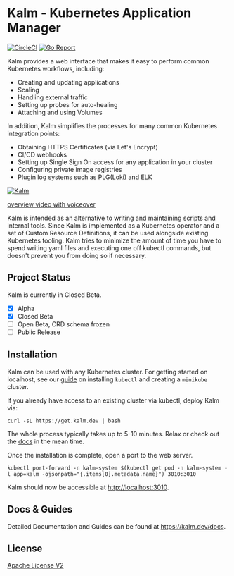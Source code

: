 # Kalm - Kubernetes Application Manager

[![CircleCI](https://circleci.com/gh/kalmhq/kalm.svg?style=svg)](https://circleci.com/gh/kalmhq/kalm) [![Go Report](https://goreportcard.com/badge/github.com/kalmhq/kalm)](https://goreportcard.com/badge/github.com/kalmhq/kalm)

Kalm provides a web interface that makes it easy to perform common Kubernetes workflows, including:

- Creating and updating applications
- Scaling
- Handling external traffic
- Setting up probes for auto-healing
- Attaching and using Volumes

In addition, Kalm simplifies the processes for many common Kubernetes integration points:

- Obtaining HTTPS Certificates (via Let's Encrypt)
- CI/CD webhooks
- Setting up Single Sign On access for any application in your cluster
- Configuring private image registries
- Plugin log systems such as PLG(Loki) and ELK

[![Kalm](https://kalm.dev/gif/kalm_short.gif)](https://www.youtube.com/watch?v=F5wuQaPQ50s&ab_channel=KalmHQ)

[overview video with voiceover](https://www.youtube.com/watch?v=F5wuQaPQ50s&ab_channel=KalmHQ)

Kalm is intended as an alternative to writing and maintaining scripts and internal tools. Since Kalm is implemented as a Kubernetes operator and a set of Custom Resource Definitions, it can be used alongside existing Kubernetes tooling. Kalm tries to minimize the amount of time you have to spend writing yaml files and executing one off kubectl commands, but doesn't prevent you from doing so if necessary.

## Project Status

Kalm is currently in Closed Beta.

- [x] Alpha
- [x] Closed Beta
- [ ] Open Beta, CRD schema frozen
- [ ] Public Release

## Installation

Kalm can be used with any Kubernetes cluster. For getting started on localhost, see our [guide](https://kalm.dev/docs/install#step-1-prerequisites) on installing `kubectl` and creating a `minikube` cluster.

If you already have access to an existing cluster via kubectl, deploy Kalm via:

```shell
curl -sL https://get.kalm.dev | bash
```

The whole process typically takes up to 5-10 minutes. Relax or check out the <a href="https://kalm.dev/docs" target="_blank">docs</a> in the mean time.

Once the installation is complete, open a port to the web server.

```
kubectl port-forward -n kalm-system $(kubectl get pod -n kalm-system -l app=kalm -ojsonpath="{.items[0].metadata.name}") 3010:3010
```

Kalm should now be accessible at [http://localhost:3010](http://localhost:3010).

## Docs & Guides

Detailed Documentation and Guides can be found at https://kalm.dev/docs.

## License

[Apache License V2](LICENSE.txt)
